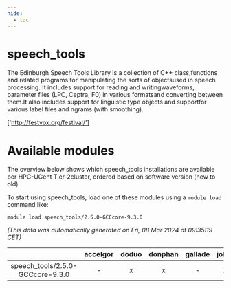 ```yaml
---
hide:
  - toc
---
```


speech_tools
============


The Edinburgh Speech Tools Library is a collection of C++ class,functions and related programs for manipulating the sorts of objectsused in speech processing. It includes support for reading and writingwaveforms, parameter files (LPC, Ceptra, F0) in various formatsand converting between them.It also includes support for linguistic type objects and supportfor various label files and ngrams (with smoothing).

['http://festvox.org/festival/']
# Available modules


The overview below shows which speech_tools installations are available per HPC-UGent Tier-2cluster, ordered based on software version (new to old).

To start using speech_tools, load one of these modules using a `module load` command like:

```shell
module load speech_tools/2.5.0-GCCcore-9.3.0
```

*(This data was automatically generated on Fri, 08 Mar 2024 at 09:35:19 CET)*  

| |accelgor|doduo|donphan|gallade|joltik|skitty|
| :---: | :---: | :---: | :---: | :---: | :---: | :---: |
|speech_tools/2.5.0-GCCcore-9.3.0|-|x|x|-|x|x|
